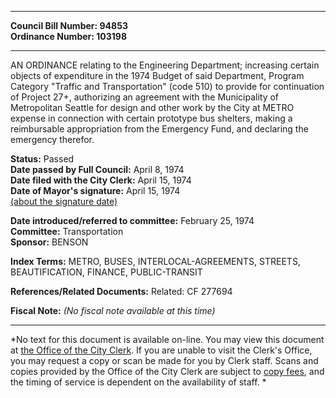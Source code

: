 * * * * *  
  
**Council Bill Number: [](#h0)[](#h2)94853**   
**Ordinance Number: 103198**  
  
* * * * *  
  
AN ORDINANCE relating to the Engineering Department; increasing certain objects of expenditure in the 1974 Budget of said Department, Program Category "Traffic and Transportation" (code 510) to provide for continuation of Project 27+, authorizing an agreement with the Municipality of Metropolitan Seattle for design and other work by the City at METRO expense in connection with certain prototype bus shelters, making a reimbursable appropriation from the Emergency Fund, and declaring the emergency therefor.  
  
**Status:** Passed   
**Date passed by Full Council:** April 8, 1974   
**Date filed with the City Clerk:** April 15, 1974   
**Date of Mayor's signature:** April 15, 1974   
[(about the signature date)](/~public/approvaldate.htm)   
  
  
**Date introduced/referred to committee:** February 25, 1974   
**Committee:** Transportation   
**Sponsor:** BENSON   
  
**Index Terms:** METRO, BUSES, INTERLOCAL-AGREEMENTS, STREETS, BEAUTIFICATION, FINANCE, PUBLIC-TRANSIT  
  
**References/Related Documents:** Related: CF 277694  
  
**Fiscal Note:** *(No fiscal note available at this time)*  
  
* * * * *  
  
*No text for this document is available on-line. You may view this document at [the Office of the City Clerk](http://www.seattle.gov/leg/clerk/contactUs.htm). If you are unable to visit the Clerk's Office, you may request a copy or scan be made for you by Clerk staff. Scans and copies provided by the Office of the City Clerk are subject to [copy fees](http://clerk.seattle.gov/~public/clerkfees.htm), and the timing of service is dependent on the availability of staff. *  
  
  
